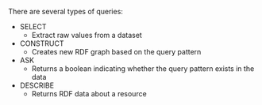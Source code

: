 There are several types of queries:
- SELECT
	- Extract raw values from a dataset
- CONSTRUCT
	- Creates new RDF graph based on the query pattern
- ASK
	- Returns a boolean indicating whether the query pattern exists in the data
- DESCRIBE
	- Returns RDF data about a resource

